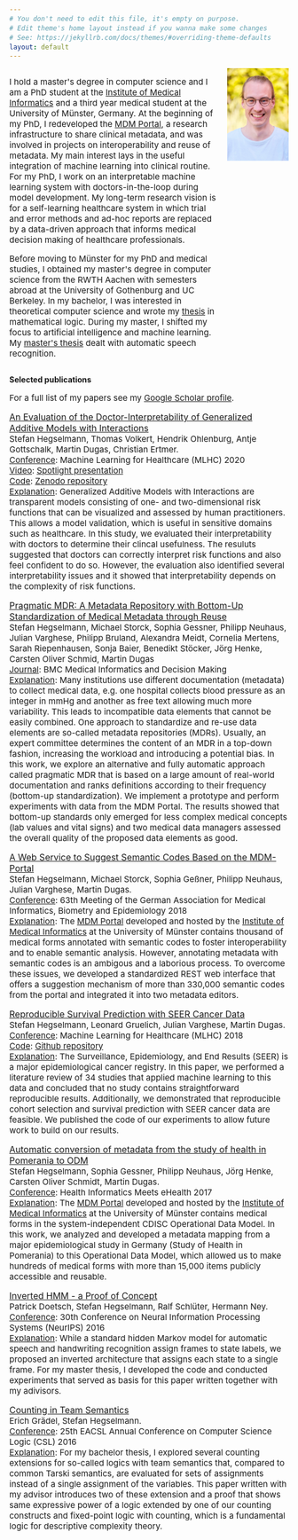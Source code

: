 ```yaml
---
# You don't need to edit this file, it's empty on purpose.
# Edit theme's home layout instead if you wanna make some changes
# See: https://jekyllrb.com/docs/themes/#overriding-theme-defaults
layout: default
---
```


<div style="width: 74%; float: left;">

<p style="font-size: 15px;">
  I hold a master's degree in computer science and I am a PhD student at the <a href="https://www.medizin.uni-muenster.de/en/imi/home/team/team-digital-health/stefan-hegselmann-msc.html">Institute of Medical Informatics</a> and a third year medical student at the University of Münster, Germany. At the beginning of my PhD, I redeveloped the <a href="https://medical-data-models.org/">MDM Portal</a>, a research infrastructure to share clinical metadata, and was involved in projects on interoperability and reuse of metadata. My main interest lays in the useful integration of machine learning into clinical routine. For my PhD, I work on an interpretable machine learning system with doctors-in-the-loop during model development. My long-term research vision is for a self-learning healthcare system in which trial and error methods and ad-hoc reports are replaced by a data-driven approach that informs medical decision making of healthcare professionals.
</p>

<p style="font-size: 15px;">
  Before moving to Münster for my PhD and medical studies,  I obtained my master's degree in computer science from the RWTH Aachen with semesters abroad at the University of Gothenburg and UC Berkeley. In my bachelor, I was interested in theoretical computer science and wrote my <a href="http://drops.dagstuhl.de/opus/volltexte/2016/6575/pdf/LIPIcs-CSL-2016-35.pdf">thesis</a> in mathematical logic. During my master, I shifted my focus to artificial intelligence and machine learning. My <a href="https://pdfs.semanticscholar.org/3216/4a7345d28b3392ffe92883af58d8321d3bd7.pdf">master's thesis</a> dealt with automatic speech recognition.
</p>
</div>

<img style="float: right;" src="/assets/profile-picture.jpg" width="22%">

<div style="width: 100%; float: left;">
<p>
<b>Selected publications</b>
</p>

<p style="font-size: 15px;">
For a full list of my papers see my <a href="https://scholar.google.de/citations?user=-lnWdScAAAAJ">Google Scholar profile</a>.
</p>

<p style="font-size: 15px;">
<a style="font-size: 16px;" href="https://static1.squarespace.com/static/59d5ac1780bd5ef9c396eda6/t/5f22caeab1b27e73b10fd01b/1596115720384/An_Evaluation_of_the_Doctor_Interpretability_of_GA2Ms.pdf">An Evaluation of the Doctor-Interpretability of Generalized Additive Models with Interactions</a>
<br>
Stefan Hegselmann, Thomas Volkert, Hendrik Ohlenburg, Antje Gottschalk, Martin Dugas, Christian Ertmer.
<br>
<u>Conference</u>: Machine Learning for Healthcare (MLHC) 2020
<br>
<u>Video</u>: <a href="https://www.youtube.com/watch?v=YuAl4rS6EzE">Spotlight presentation</a>
<br>
<u>Code</u>: <a href="https://zenodo.org/record/3597992">Zenodo repository</a>
<br>
<u>Explanation</u>: Generalized Additive Models with Interactions are transparent models consisting of one- and two-dimensional risk functions that can be visualized and assessed by human practitioners. This allows a model validation, which is useful in sensitive domains such as healthcare. In this study, we evaluated their interpretability with doctors to determine their clincal usefulness. The resuluts suggested that doctors can correctly interpret risk functions and also feel confident to do so. However, the evaluation also identified several interpretability issues and it showed that interpretability depends on the complexity of risk functions.
</p>

<p style="font-size: 15px;">
<a style="font-size: 16px;" href="https://doi.org/10.1186/s12911-021-01524-8">Pragmatic MDR: A Metadata Repository with Bottom-Up Standardization of Medical Metadata through Reuse</a>
<br>
Stefan Hegselmann, Michael Storck, Sophia Gessner, Philipp Neuhaus, Julian Varghese, Philipp Bruland, Alexandra Meidt, Cornelia Mertens, Sarah Riepenhausen, Sonja Baier, Benedikt Stöcker, Jörg Henke, Carsten Oliver Schmid, Martin Dugas
<br>
<u>Journal</u>: BMC Medical Informatics and Decision Making
<br>
<u>Explanation</u>: Many institutions use different documentation (metadata) to collect medical data, e.g. one hospital collects blood pressure as an integer in mmHg and another as free text allowing much more variability. This leads to incompatible data elements that cannot be easily combined. One approach to standardize and re-use data elements are so-called metadata repositories (MDRs). Usually, an expert committee determines the content of an MDR in a top-down fashion, increasing the workload and introducing a potential bias. In this work, we explore an alternative and fully automatic approach called pragmatic MDR that is based on a large amount of real-world documentation and ranks definitions according to their frequency (bottom-up standardization). We implement a prototype and perform experiments with data from the MDM Portal. The results showed that bottom-up standards only emerged for less complex medical concepts (lab values and vital signs) and two medical data managers assessed the overall quality of the proposed data elements as good.
</p>

<p style="font-size: 15px;">
<a style="font-size: 16px;" href="http://ebooks.iospress.nl/publication/50019">A Web Service to Suggest Semantic Codes Based on the MDM-Portal</a>
<br>
Stefan Hegselmann, Michael Storck, Sophia Geßner, Philipp Neuhaus, Julian Varghese, Martin Dugas.
<br>
<u>Conference</u>: 63th Meeting of the German Association for Medical Informatics, Biometry and Epidemiology 2018
<br>
<u>Explanation</u>: The <a href="https://medical-data-models.org/">MDM Portal</a> developed and hosted by the <a href="https://www.medizin.uni-muenster.de/en/imi/home.html">Institute of Medical Informatics</a> at the University of Münster contains thousand of medical forms annotated with semantic codes to foster interoperability and to enable semantic analysis. However, annotating metadata with semantic codes is an ambigous and a laborious process. To overcome these issues, we developed a standardized REST web interface that offers a suggestion mechanism of more than 330,000 semantic codes from the portal and integrated it into two metadata editors.
</p>

<p style="font-size: 15px;">
<a style="font-size: 16px;" href="http://proceedings.mlr.press/v85/hegselmann18a/hegselmann18a.pdf">Reproducible Survival Prediction with SEER Cancer Data</a>
<br>
Stefan Hegselmann, Leonard Gruelich, Julian Varghese, Martin Dugas.
<br>
<u>Conference</u>: Machine Learning for Healthcare (MLHC) 2018
<br>
<u>Code</u>: <a href="https://github.com/stefanhgm/MLHC2018-reproducible-survival-seer">Github repository</a>
<br>
<u>Explanation</u>: The Surveillance, Epidemiology, and End Results (SEER) is a major epidemiological cancer registry. In this paper, we performed a literature review of 34 studies that applied machine learning to this data and concluded that no study contains straightforward reproducible results. Additionally, we demonstrated that reproducible cohort selection and survival prediction with SEER cancer data are feasible. We published the code of our experiments to allow future work to build on our results.
</p>


<p style="font-size: 15px;">
<a style="font-size: 16px;" href="http://ebooks.iospress.nl/publication/46464">Automatic conversion of metadata from the study of health in Pomerania to ODM</a>
<br>
Stefan Hegselmann, Sophia Gessner, Philipp Neuhaus, Jörg Henke, Carsten Oliver Schmidt, Martin Dugas.
<br>
<u>Conference</u>: Health Informatics Meets eHealth 2017
<br>
<u>Explanation</u>: The <a href="https://medical-data-models.org/">MDM Portal</a> developed and hosted by the <a href="https://www.medizin.uni-muenster.de/en/imi/home.html">Institute of Medical Informatics</a> at the University of Münster contains medical forms in the system-independent CDISC Operational Data Model. In this work, we analyzed and developed a metadata mapping from a major epidemiological study in Germany (Study  of  Health  in  Pomerania) to this Operational Data Model, which allowed us to make hundreds of medical forms with more than 15,000 items publicly accessible and reusable.
</p>


<p style="font-size: 15px;">
<a style="font-size: 16px;" href="https://pdfs.semanticscholar.org/3216/4a7345d28b3392ffe92883af58d8321d3bd7.pdf">Inverted HMM - a Proof of Concept</a>
<br>
Patrick Doetsch, Stefan Hegselmann, Ralf Schlüter, Hermann Ney.
<br>
<u>Conference</u>: 30th Conference on Neural Information Processing Systems (NeurIPS) 2016
<br>
<u>Explanation</u>: While a standard hidden Markov model for automatic speech and handwriting recognition assign frames to state labels, we proposed an inverted architecture that assigns each state to a single frame. For my master thesis, I developed the code and conducted experiments that served as basis for this paper written together with my adivisors.
</p>


<p style="font-size: 15px;">
<a style="font-size: 16px;" href="http://drops.dagstuhl.de/opus/volltexte/2016/6575/pdf/LIPIcs-CSL-2016-35.pdf">Counting in Team Semantics</a>
<br>
Erich Grädel, Stefan Hegselmann.
<br>
<u>Conference</u>: 25th EACSL Annual Conference on Computer Science Logic (CSL) 2016
<br>
<u>Explanation</u>: For my bachelor thesis, I explored several counting extensions for so-called logics with team semantics that, compared to common Tarski semantics, are evaluated for sets of assignments instead of a single assignment of the variables. This paper written with my advisor introduces two of these extension and a proof that shows same expressive power of a logic extended by one of our counting constructs and fixed-point logic with counting, which is a fundamental logic for descriptive complexity theory.
</p>
</div>
